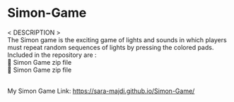 # Simon-Game
< DESCRIPTION >
</br>
The Simon game is the exciting game of lights and sounds in which players must repeat random sequences of lights by pressing the colored pads.
</br>
Included in the repository are :
</br>
📁 Simon Game zip file
</br>
📁 Simon Game zip file
</br>
</br>

My Simon Game Link: https://sara-majdi.github.io/Simon-Game/
